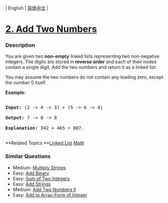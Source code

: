 | English | [简体中文](README.md) |

# [2. Add Two Numbers](https://leetcode-cn.com/problems/add-two-numbers)
 ### Description
<p>You are given two <b>non-empty</b> linked lists representing two non-negative integers. The digits are stored in <b>reverse order</b> and each of their nodes contain a single digit. Add the two numbers and return it as a linked list.</p>

<p>You may assume the two numbers do not contain any leading zero, except the number 0 itself.</p>

<p><b>Example:</b></p>

<pre>
<b>Input:</b> (2 -&gt; 4 -&gt; 3) + (5 -&gt; 6 -&gt; 4)
<b>Output:</b> 7 -&gt; 0 -&gt; 8
<b>Explanation:</b> 342 + 465 = 807.
</pre>

**Related Topics	**[Linked List](https://leetcode-cn.com/tag/linked-list) [Math](https://leetcode-cn.com/tag/math) 

### Similar Questions
 - Medium:	[Multiply Strings](https://leetcode-cn.com/problems/multiply-strings) 
 - Easy:	[Add Binary](https://leetcode-cn.com/problems/add-binary) 
 - Easy:	[Sum of Two Integers](https://leetcode-cn.com/problems/sum-of-two-integers) 
 - Easy:	[Add Strings](https://leetcode-cn.com/problems/add-strings) 
 - Medium:	[Add Two Numbers II](https://leetcode-cn.com/problems/add-two-numbers-ii) 
 - Easy:	[Add to Array-Form of Integer](https://leetcode-cn.com/problems/add-to-array-form-of-integer) 
